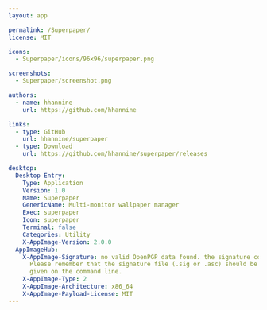 ```yaml
---
layout: app

permalink: /Superpaper/
license: MIT

icons:
  - Superpaper/icons/96x96/superpaper.png

screenshots:
  - Superpaper/screenshot.png

authors:
  - name: hhannine
    url: https://github.com/hhannine

links:
  - type: GitHub
    url: hhannine/superpaper
  - type: Download
    url: https://github.com/hhannine/superpaper/releases

desktop:
  Desktop Entry:
    Type: Application
    Version: 1.0
    Name: Superpaper
    GenericName: Multi-monitor wallpaper manager
    Exec: superpaper
    Icon: superpaper
    Terminal: false
    Categories: Utility
    X-AppImage-Version: 2.0.0
  AppImageHub:
    X-AppImage-Signature: no valid OpenPGP data found. the signature could not be verified.
      Please remember that the signature file (.sig or .asc) should be the first file
      given on the command line.
    X-AppImage-Type: 2
    X-AppImage-Architecture: x86_64
    X-AppImage-Payload-License: MIT
---
```

